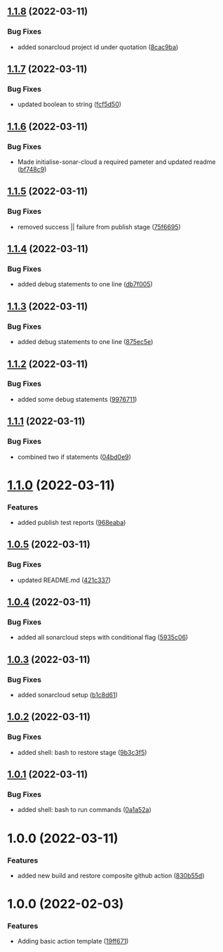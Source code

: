 ## [1.1.8](https://github.com/awazevr/oneconnect-build-and-restore/compare/v1.1.7...v1.1.8) (2022-03-11)


### Bug Fixes

* added sonarcloud project id under quotation ([8cac9ba](https://github.com/awazevr/oneconnect-build-and-restore/commit/8cac9ba0f1f6d154531a72de8d41d4514401645d))

## [1.1.7](https://github.com/awazevr/oneconnect-build-and-restore/compare/v1.1.6...v1.1.7) (2022-03-11)


### Bug Fixes

* updated boolean to string ([fcf5d50](https://github.com/awazevr/oneconnect-build-and-restore/commit/fcf5d509165c2e5999bfdef4b333d5b27026c1dc))

## [1.1.6](https://github.com/awazevr/oneconnect-build-and-restore/compare/v1.1.5...v1.1.6) (2022-03-11)


### Bug Fixes

* Made initialise-sonar-cloud a required pameter and updated readme ([bf748c9](https://github.com/awazevr/oneconnect-build-and-restore/commit/bf748c9f4ea986746ce846fb69d2af1ba6affec3))

## [1.1.5](https://github.com/awazevr/oneconnect-build-and-restore/compare/v1.1.4...v1.1.5) (2022-03-11)


### Bug Fixes

* removed success || failure from publish stage ([75f6695](https://github.com/awazevr/oneconnect-build-and-restore/commit/75f669531758fea63882640e4186888c92086038))

## [1.1.4](https://github.com/awazevr/oneconnect-build-and-restore/compare/v1.1.3...v1.1.4) (2022-03-11)


### Bug Fixes

* added debug statements to one line ([db7f005](https://github.com/awazevr/oneconnect-build-and-restore/commit/db7f00533b8457c4c6f7ea7f2c918cae6c025fa1))

## [1.1.3](https://github.com/awazevr/oneconnect-build-and-restore/compare/v1.1.2...v1.1.3) (2022-03-11)


### Bug Fixes

* added debug statements to one line ([875ec5e](https://github.com/awazevr/oneconnect-build-and-restore/commit/875ec5e1f6b7e530881de925dd762d5c50d3b468))

## [1.1.2](https://github.com/awazevr/oneconnect-build-and-restore/compare/v1.1.1...v1.1.2) (2022-03-11)


### Bug Fixes

* added some debug statements ([9976711](https://github.com/awazevr/oneconnect-build-and-restore/commit/997671177a1de7267d2381516f96ee014e793a59))

## [1.1.1](https://github.com/awazevr/oneconnect-build-and-restore/compare/v1.1.0...v1.1.1) (2022-03-11)


### Bug Fixes

* combined two if statements ([04bd0e9](https://github.com/awazevr/oneconnect-build-and-restore/commit/04bd0e9482854c84578118e7334a0431a0480c86))

# [1.1.0](https://github.com/awazevr/oneconnect-build-and-restore/compare/v1.0.5...v1.1.0) (2022-03-11)


### Features

* added publish test reports ([968eaba](https://github.com/awazevr/oneconnect-build-and-restore/commit/968eaba65dd6702817988361f12341aee6952d43))

## [1.0.5](https://github.com/awazevr/oneconnect-build-and-restore/compare/v1.0.4...v1.0.5) (2022-03-11)


### Bug Fixes

* updated README.md ([421c337](https://github.com/awazevr/oneconnect-build-and-restore/commit/421c337643221f20b0a7cb2b1fd50c759654ed7e))

## [1.0.4](https://github.com/awazevr/oneconnect-build-and-restore/compare/v1.0.3...v1.0.4) (2022-03-11)


### Bug Fixes

* added all sonarcloud steps with conditional flag ([5935c06](https://github.com/awazevr/oneconnect-build-and-restore/commit/5935c06fbda44229644d645305fade0390261192))

## [1.0.3](https://github.com/awazevr/oneconnect-build-and-restore/compare/v1.0.2...v1.0.3) (2022-03-11)


### Bug Fixes

* added sonarcloud setup ([b1c8d61](https://github.com/awazevr/oneconnect-build-and-restore/commit/b1c8d61582fc72420b9f40b977a4940b0dc1fffe))

## [1.0.2](https://github.com/awazevr/oneconnect-build-and-restore/compare/v1.0.1...v1.0.2) (2022-03-11)


### Bug Fixes

* added shell: bash to restore stage ([9b3c3f5](https://github.com/awazevr/oneconnect-build-and-restore/commit/9b3c3f504cf0c828bf282e4985c628fd8f25e9a9))

## [1.0.1](https://github.com/awazevr/oneconnect-build-and-restore/compare/v1.0.0...v1.0.1) (2022-03-11)


### Bug Fixes

* added shell: bash to run commands ([0a1a52a](https://github.com/awazevr/oneconnect-build-and-restore/commit/0a1a52a408f3808f1526c995cff53f38826cc5b7))

# 1.0.0 (2022-03-11)


### Features

* added new build and restore composite github action ([830b55d](https://github.com/awazevr/oneconnect-build-and-restore/commit/830b55d14a6192d606ab3887776de1b7e8a27e2a))

# 1.0.0 (2022-02-03)


### Features

* Adding basic action template ([19ff671](https://github.com/awazevr/basic-action-template/commit/19ff67196f8973a3b1fb181a9909101d013eda86))
